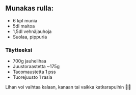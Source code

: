 ## Munakas rulla:
- 6 kpl munia
- 5dl maitoa
- 1,5dl vehnäjauhoja
- Suolaa, pippuria



### Täytteeksi
- 700g jauhelihaa
- Juustoraastetta ~175g
- Tacomaustetta 1 pss
- Tuorejuusto 1 rasia


Lihan voi vaihtaa kalaan, kanaan tai vaikka katkarapuihin 👍🏻
